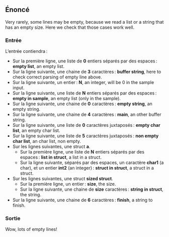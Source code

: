 ## Énoncé

Very rarely, some lines may be empty, because we read a list or a string that
has an empty size. Here we check that those cases work well.

### Entrée

L’entrée contiendra :

- Sur la première ligne, une liste de **0** entiers séparés par des espaces :
  **empty list**, an empty list.
- Sur la ligne suivante, une chaine de **3** caractères : **buffer string**,
  here to check correct parsing of empty line above.
- Sur la ligne suivante, un entier : **N**, an integer, will be 0 in the sample
  input.
- Sur la ligne suivante, une liste de **N** entiers séparés par des espaces :
  **empty in sample**, an empty list (only in the sample).
- Sur la ligne suivante, une chaine de **0** caractères : **empty string**, an
  empty string.
- Sur la ligne suivante, une chaine de **4** caractères : **main**, an other
  buffer string.
- Sur la ligne suivante, une liste de **0** caractères juxtaposés : **empty
  char list**, an empty char list.
- Sur la ligne suivante, une liste de **5** caractères juxtaposés : **non empty
  char list**, an char list, non empty.
- Sur les lignes suivantes, une struct **a**.
    - Sur la première ligne, une liste de **N** entiers séparés par des
      espaces : **list in struct**, a list in a struct.
    - Sur la ligne suivante, séparés par des espaces, un caractère **char1** (a
      char), et un entier **int2** (an integer) : **struct in struct**, a
      struct in a struct.
- Sur les lignes suivantes, une struct **sized struct**.
    - Sur la première ligne, un entier : **size**, the size.
    - Sur la ligne suivante, une chaine de **size** caractères : **string in
      struct**, the string.
- Sur la ligne suivante, une chaine de **6** caractères : **finish**, a string
  to finish.

### Sortie

Wow, lots of empty lines!

